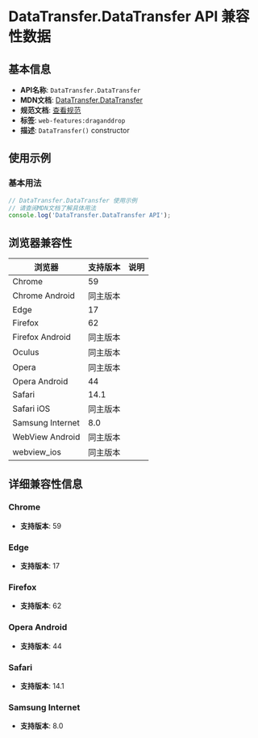 # DataTransfer.DataTransfer API 兼容性数据

## 基本信息

- **API名称**: `DataTransfer.DataTransfer`
- **MDN文档**: [DataTransfer.DataTransfer](https://developer.mozilla.org/docs/Web/API/DataTransfer/DataTransfer)
- **规范文档**: [查看规范](https://html.spec.whatwg.org/multipage/dnd.html#dom-datatransfer-dev)
- **标签**: `web-features:draganddrop`
- **描述**: `DataTransfer()` constructor

## 使用示例

### 基本用法

```javascript
// DataTransfer.DataTransfer 使用示例
// 请查阅MDN文档了解具体用法
console.log('DataTransfer.DataTransfer API');
```

## 浏览器兼容性

| 浏览器 | 支持版本 | 说明 |
|--------|----------|------|
| Chrome | 59 |  |
| Chrome Android | 同主版本 |  |
| Edge | 17 |  |
| Firefox | 62 |  |
| Firefox Android | 同主版本 |  |
| Oculus | 同主版本 |  |
| Opera | 同主版本 |  |
| Opera Android | 44 |  |
| Safari | 14.1 |  |
| Safari iOS | 同主版本 |  |
| Samsung Internet | 8.0 |  |
| WebView Android | 同主版本 |  |
| webview_ios | 同主版本 |  |

## 详细兼容性信息

### Chrome

- **支持版本**: 59

### Edge

- **支持版本**: 17

### Firefox

- **支持版本**: 62

### Opera Android

- **支持版本**: 44

### Safari

- **支持版本**: 14.1

### Samsung Internet

- **支持版本**: 8.0

